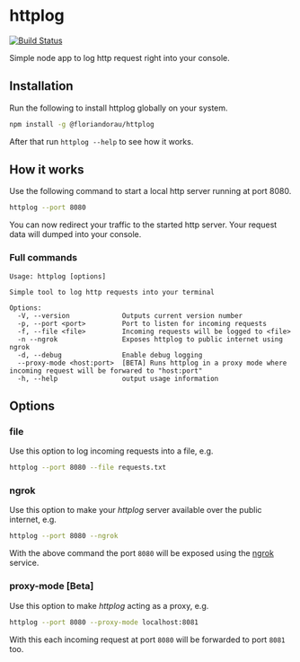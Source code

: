 # httplog

[![Build Status](https://travis-ci.org/floriandorau/httplog.svg?branch=master)](https://travis-ci.org/floriandorau/httplog)

Simple node app to log http request right into your console.

## Installation

Run the following to install httplog globally on your system.

```bash
npm install -g @floriandorau/httplog
```

After that run `httplog --help` to see how it works.

## How it works

Use the following command to start a local http server running at port 8080.

```bash
httplog --port 8080
```

You can now redirect your traffic to the started http server. Your request data will dumped into your console.

### Full commands

```shell
Usage: httplog [options]

Simple tool to log http requests into your terminal

Options:
  -V, --version             Outputs current version number
  -p, --port <port>         Port to listen for incoming requests
  -f, --file <file>         Incoming requests will be logged to <file>
  -n --ngrok                Exposes httplog to public internet using ngrok
  -d, --debug               Enable debug logging
  --proxy-mode <host:port>  [BETA] Runs httplog in a proxy mode where incoming request will be forwared to "host:port"
  -h, --help                output usage information
```

## Options

### file

Use this option to log incoming requests into a file, e.g.

```bash
httplog --port 8080 --file requests.txt
```

### ngrok

Use this option to make your _httplog_ server available over the public internet, e.g.

```bash
httplog --port 8080 --ngrok
```

With the above command the port `8080` will be exposed using the [ngrok](https://ngrok.com/) service.

### proxy-mode [Beta]

Use this option to make _httplog_ acting as a proxy, e.g.

```bash
httplog --port 8080 --proxy-mode localhost:8081
```

With this each incoming request at port `8080` will be forwarded to port `8081` too.
